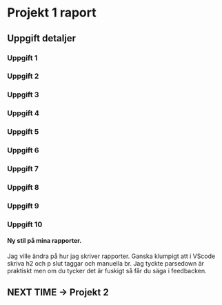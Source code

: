 # Projekt 1 raport

## Uppgift detaljer 
### Uppgift 1

### Uppgift 2

### Uppgift 3

### Uppgift 4

### Uppgift 5

### Uppgift 6

### Uppgift 7

### Uppgift 8

### Uppgift 9

### Uppgift 10
#### Ny stil på mina rapporter.
Jag ville ändra på hur jag skriver rapporter. Ganska klumpigt att i VScode skriva h2 och p slut taggar och manuella br.
Jag tyckte parsedown är praktiskt men om du tycker det är fuskigt så får du säga i feedbacken.

## NEXT TIME -> Projekt 2